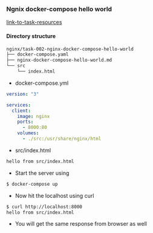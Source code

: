 ### Ngnix docker-compose hello world

[link-to-task-resources](./.)

#### Directory structure

```bash
nginx/task-002-nginx-docker-compose-hello-world
├── docker-compose.yaml
├── nginx-docker-compose-hello-world.md
└── src
    └── index.html
```

- docker-compose.yml

```yaml
version: "3"

services:
  client:
    image: nginx
    ports:
      - 8000:80
    volumes:
      - ./src:/usr/share/nginx/html
```

- src/index.html

```html
hello from src/index.html
```

- Start the server using
```bash
$ docker-compose up
```


- Now hit the localhost using curl
```bash
$ curl http://localhost:8000                 
hello from src/index.html
```

- You will get the same response from browser as well